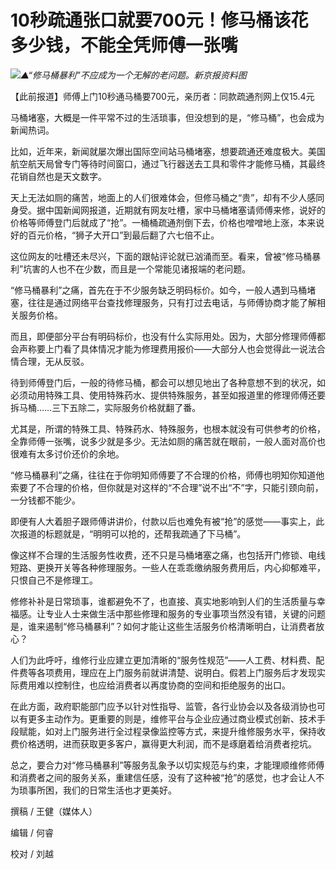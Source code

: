 # 10秒疏通张口就要700元！修马桶该花多少钱，不能全凭师傅一张嘴

![](https://inews.gtimg.com/om_bt/OkxBjSlzfoQaBT8dLn3BFmgzGPdOulySc8Vq47ohUOTHUAA/1000)_▲“修马桶暴利”不应成为一个无解的老问题。新京报资料图_

【此前报道】师傅上门10秒通马桶要700元，亲历者：同款疏通剂网上仅15.4元

马桶堵塞，大概是一件平常不过的生活琐事，但没想到的是，“修马桶”，也会成为新闻热词。

比如，近年来，新闻就屡次爆出国际空间站马桶堵塞，想要疏通还难度极大。美国航空航天局曾专门等待时间窗口，通过飞行器送去工具和零件才能修马桶，其最终花销自然也是天文数字。

天上无法如厕的痛苦，地面上的人们很难体会，但修马桶之“贵”，却有不少人感同身受。据中国新闻网报道，近期就有网友吐槽，家中马桶堵塞请师傅来修，说好的价格等师傅登门后就成了“抢”。一桶桶疏通剂倒下去，价格也噌噌地上涨，本来说好的百元价格，“狮子大开口”到最后翻了六七倍不止。

这位网友的吐槽还未尽兴，下面的跟帖评论就已汹涌而至。看来，曾被“修马桶暴利”坑害的人也不在少数，而且是一个常能见诸报端的老问题。

“修马桶暴利”之痛，首先在于不少服务缺乏明码标价。如今，一般人遇到马桶堵塞，往往是通过网络平台查找修理服务，只有打过去电话，与师傅协商才能了解相关服务价格。

而且，即便部分平台有明码标价，也没有什么实际用处。因为，大部分修理师傅都会声称要上门看了具体情况才能为修理费用报价——大部分人也会觉得此一说法合情合理，无从反驳。

待到师傅登门后，一般的待修马桶，都会可以想见地出了各种意想不到的状况，如必须动用特殊工具、使用特殊药水、提供特殊服务，甚至如报道里的修理师傅还要拆马桶……三下五除二，实际服务价格就翻了番。

尤其是，所谓的特殊工具、特殊药水、特殊服务，也根本就没有可供参考的价格，全靠师傅一张嘴，说多少就是多少。无法如厕的痛苦就在眼前，一般人面对高价也很难有太多讨价还价的余地。

“修马桶暴利”之痛，往往在于你明知师傅要了不合理的价格，师傅也明知你知道他索要了不合理的价格，但你就是对这样的“不合理”说不出“不”字，只能引颈向前，一分钱都不能少。

即便有人大着胆子跟师傅讲讲价，付款以后也难免有被“抢”的感觉——事实上，此次报道的标题就是，“明明可以抢的，还帮我疏通了下马桶”。

像这样不合理的生活服务性收费，还不只是马桶堵塞之痛，也包括开门修锁、电线短路、更换开关等各种修理服务。一些人在乖乖缴纳服务费用后，内心抑郁难平，只恨自己不是修理工。

修修补补是日常琐事，谁都避免不了，也直接、真实地影响到人们的生活质量与幸福感。让专业人士来做生活中那些修理和服务的专业事项当然没有错，关键的问题是，谁来遏制“修马桶暴利”？如何才能让这些生活服务价格清晰明白，让消费者放心？

人们为此呼吁，维修行业应建立更加清晰的“服务性规范”——人工费、材料费、配件费等各项费用，理应在上门服务前就讲清楚、说明白。假若上门服务后才发现实际费用难以控制住，也应给消费者以再度协商的空间和拒绝服务的出口。

在此方面，政府职能部门应予以针对性指导、监管，各行业协会以及各级消协也可以有更多主动作为。更重要的则是，维修平台与企业应通过商业模式创新、技术手段赋能，如对上门服务进行全过程录像监控等方式，来提升维修服务水平，保持收费价格透明，进而获取更多客户，赢得更大利润，而不是琢磨着给消费者挖坑。

总之，要合力对“修马桶暴利”等服务乱象予以切实规范与约束，才能理顺维修师傅和消费者之间的服务关系，重建信任感，没有了这种被“抢”的感觉，也才会让人不为琐事所困，我们的日常生活也才更美好。

撰稿 / 王健（媒体人）

编辑 / 何睿

校对 / 刘越

